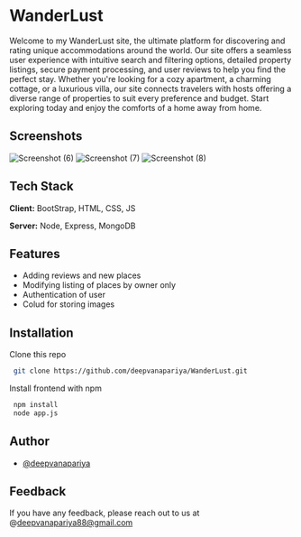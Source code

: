 
# WanderLust

Welcome to my WanderLust site, the ultimate platform for discovering and rating unique accommodations around the world. Our site offers a seamless user experience with intuitive search and filtering options, detailed property listings, secure payment processing, and user reviews to help you find the perfect stay. Whether you're looking for a cozy apartment, a charming cottage, or a luxurious villa, our site connects travelers with hosts offering a diverse range of properties to suit every preference and budget. Start exploring today and enjoy the comforts of a home away from home.


## Screenshots

![Screenshot (6)](https://github.com/deepvanapariya/WanderLust/assets/133117676/5fff3592-c67b-41d2-8915-59611a77fdbd)
![Screenshot (7)](https://github.com/deepvanapariya/WanderLust/assets/133117676/156c72c0-c1f3-4a39-88e4-051acfcf5af6)
![Screenshot (8)](https://github.com/deepvanapariya/WanderLust/assets/133117676/44a2fc27-54c5-4713-8928-2892f18fa8ff)

## Tech Stack

**Client:** BootStrap, HTML, CSS, JS

**Server:** Node, Express, MongoDB


## Features

- Adding reviews and new places
- Modifying listing of places by owner only
- Authentication of user 
- Colud for storing images


## Installation

Clone this repo
``` bash
 git clone https://github.com/deepvanapariya/WanderLust.git
```
Install frontend with npm 

 ```bash
  npm install 
  node app.js
```

## Author

- [@deepvanapariya](https://www.github.com/deepvanapariya)


## Feedback

If you have any feedback, please reach out to us at @deepvanapariya88@gmail.com

